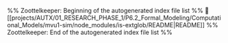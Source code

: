%% Zoottelkeeper: Beginning of the autogenerated index file list  %%
📄 [[projects/AUTX/01_RESEARCH_PHASE_1/P6.2_Formal_Modeling/Computational_Models/mvu1-sim/node_modules/is-extglob/README|README]]
%% Zoottelkeeper: End of the autogenerated index file list  %%
